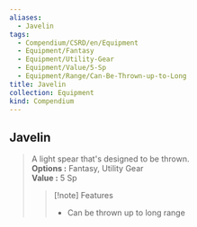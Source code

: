 ```yaml
---
aliases:
  - Javelin
tags:
  - Compendium/CSRD/en/Equipment
  - Equipment/Fantasy
  - Equipment/Utility-Gear
  - Equipment/Value/5-Sp
  - Equipment/Range/Can-Be-Thrown-up-to-Long
title: Javelin
collection: Equipment
kind: Compendium
---
```

## Javelin  
  
>A light spear that's designed to be thrown.  
> **Options :** Fantasy, Utility Gear  
> **Value :** 5 Sp  
>>[!note] Features  
>> - Can be thrown up to long range